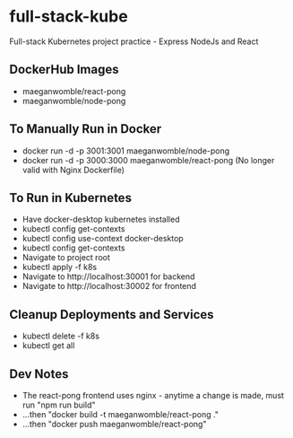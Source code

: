 # full-stack-kube

Full-stack Kubernetes project practice - Express NodeJs and React

## DockerHub Images

-   maeganwomble/react-pong
-   maeganwomble/node-pong

## To Manually Run in Docker

-   docker run -d -p 3001:3001 maeganwomble/node-pong
-   docker run -d -p 3000:3000 maeganwomble/react-pong (No longer valid with Nginx Dockerfile)

## To Run in Kubernetes

-   Have docker-desktop kubernetes installed
-   kubectl config get-contexts
-   kubectl config use-context docker-desktop
-   kubectl config get-contexts
-   Navigate to project root
-   kubectl apply -f k8s
-   Navigate to http://localhost:30001 for backend
-   Navigate to http://localhost:30002 for frontend

## Cleanup Deployments and Services

-   kubectl delete -f k8s
-   kubectl get all

## Dev Notes

-   The react-pong frontend uses nginx - anytime a change is made, must run "npm run build"
-   ...then "docker build -t maeganwomble/react-pong ."
-   ...then "docker push maeganwomble/react-pong"
